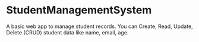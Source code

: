 # StudentManagementSystem
A basic web app to manage student records. You can Create, Read, Update, Delete (CRUD) student data like name, email, age.
